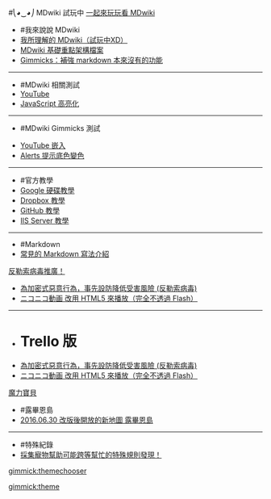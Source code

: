 ﻿#⎝◕‿◕⎠ MDwiki 試玩中
[一起來玩玩看 MDwiki]()

  - #我來說說 MDwiki
  - [我所理解的 MDwiki（試玩中XD）](index.md)
  - [MDwiki 基礎重點架構檔案](mdwiki/mdwiki.main.md)
  - [Gimmicks：補強 markdown 本來沒有的功能](mdwiki/mdwiki.gimmicks.md)
  ----
  - #MDwiki 相關測試
  - [YouTube](test/youtube.md)
  - [JavaScript 高亮化](test/js.md)
  ----
  * #MDwiki Gimmicks 測試
  - [YouTube 嵌入](test/test.gimmicks.md)
  - [Alerts 提示底色變色](test/test.gimmicks.md)
  ----
  - #官方教學
  - [Google 硬碟教學](http://dynalon.github.io/mdwiki/#!tutorials/drive.md "Host with Google Drive")
  - [Dropbox 教學](http://dynalon.github.io/mdwiki/#!tutorials/dropbox.md "Hosting with Dropbox")
  - [GitHub 教學](http://dynalon.github.io/mdwiki/#!tutorials/github.md "Hosting on GitHub")
  - [IIS Server 教學](http://dynalon.github.io/mdwiki/#!tutorials/iis/iis.md "Set up MDwiki on IIS Server")
  ----
  - #Markdown
  - [常見的 Markdown 寫法介紹](#!mdwiki/mdwiki.markdown.md)

[反勒索病毒推廣！]()

  - [為加密式惡意行為，事先設防降低受害風險 (反勒索病毒)](kisisie/kisisie.md)
  - [ニコニコ動画 改用 HTML5 來播放（完全不透過 Flash）](kisisie/kisisie.nico.md)
  ----
  - # Trello 版
  - [為加密式惡意行為，事先設防降低受害風險 (反勒索病毒)](https://trello.com/c/PV4kfjSD)
  - [ニコニコ動画 改用 HTML5 來播放（完全不透過 Flash）](https://trello.com/c/1lAqsfi8)

[魔力寶貝]()

  - #露畢恩島
  - [2016.06.30 改版後開放的新地圖 露畢恩島](cg/cg.md)
  ----
  - #特殊紀錄
  - [採集寵物幫助可能跨等幫忙的特殊規則發現！](cg/cg.pet.md)

[gimmick:themechooser](替換佈景主題)

[gimmick:theme](flatly)